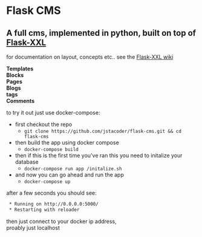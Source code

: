# Flask CMS

## A full cms, implemented in python, built on top of [Flask-XXL](https://github.com/jstacoder/flask-xxl)

for documentation on layout, concepts etc.. see the [Flask-XXL wiki](https://github.com/jstacoder/flask-xxl/wiki)

__Templates__  
__Blocks__  
__Pages__  
__Blogs__  
__tags__  
__Comments__  


to try it out just use docker-compose:
  - first checkout the repo
    - `git clone https://github.com/jstacoder/flask-cms.git && cd flask-cms`
  - then build the app using docker compose
    - `docker-compose build`
  - then if this is the first time you've ran this you need to initalize your database
    - `docker-compose run app /initalize.sh`
  - and now you can go ahead and run the app
    - `docker-compose up`   
  
  after a few seconds you should see:

```bash
 * Running on http://0.0.0.0:5000/
 * Restarting with reloader
```

then just connect to your docker ip address,   
proably just localhost




